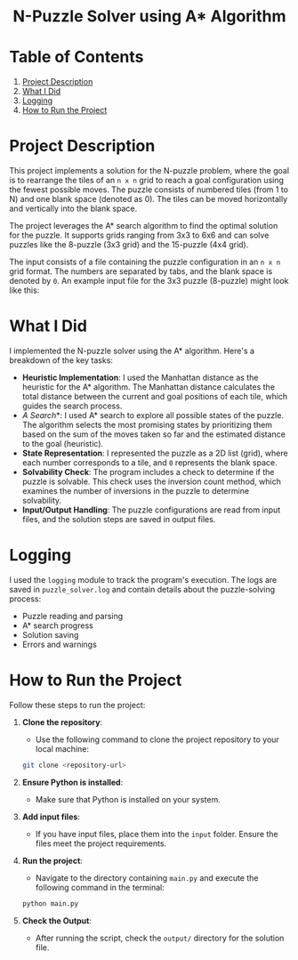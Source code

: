 <h1 align = center>N-Puzzle Solver using A* Algorithm</h1> 

# Table of Contents
1. [Project Description](#project-description)
2. [What I Did](#what-i-did)
3. [Logging](#logging)
4. [How to Run the Project](#how-to-run-the-project)

# Project Description

This project implements a solution for the N-puzzle problem, where the goal is to rearrange the tiles of an `n x n` grid to reach a goal configuration using the fewest possible moves. The puzzle consists of numbered tiles (from 1 to N) and one blank space (denoted as 0). The tiles can be moved horizontally and vertically into the blank space.

The project leverages the A* search algorithm to find the optimal solution for the puzzle. It supports grids ranging from 3x3 to 6x6 and can solve puzzles like the 8-puzzle (3x3 grid) and the 15-puzzle (4x4 grid).

The input consists of a file containing the puzzle configuration in an `n x n` grid format. The numbers are separated by tabs, and the blank space is denoted by `0`. An example input file for the 3x3 puzzle (8-puzzle) might look like this:

# What I Did

I implemented the N-puzzle solver using the A* algorithm. Here's a breakdown of the key tasks:

- **Heuristic Implementation**: I used the Manhattan distance as the heuristic for the A* algorithm. The Manhattan distance calculates the total distance between the current and goal positions of each tile, which guides the search process.
- **A* Search**: I used A* search to explore all possible states of the puzzle. The algorithm selects the most promising states by prioritizing them based on the sum of the moves taken so far and the estimated distance to the goal (heuristic).
- **State Representation**: I represented the puzzle as a 2D list (grid), where each number corresponds to a tile, and `0` represents the blank space.
- **Solvability Check**: The program includes a check to determine if the puzzle is solvable. This check uses the inversion count method, which examines the number of inversions in the puzzle to determine solvability.
- **Input/Output Handling**: The puzzle configurations are read from input files, and the solution steps are saved in output files.


# Logging

I used the `logging` module to track the program's execution. The logs are saved in `puzzle_solver.log` and contain details about the puzzle-solving process:

- Puzzle reading and parsing
- A* search progress
- Solution saving
- Errors and warnings


# How to Run the Project

Follow these steps to run the project:

1. **Clone the repository**: 
   - Use the following command to clone the project repository to your local machine:
   ```bash
   git clone <repository-url>
   ```
2. **Ensure Python is installed**: 
   - Make sure that Python is installed on your system.

3. **Add input files**: 
   - If you have input files, place them into the `input` folder. Ensure the files meet the project requirements.

4. **Run the project**: 
   - Navigate to the directory containing `main.py` and execute the following command in the terminal:
     
   ```bash
   python main.py
   ```
5. **Check the Output**:
   - After running the script, check the `output/` directory for the solution file.

